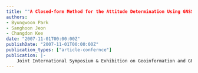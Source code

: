 ```yaml
---
title: ""A Closed-form Method for the Attitude Determination Using GNSS Doppler Measurements""
authors:
- Byungwoon Park
- Sanghoon Jeon
- Changdon Kee
date: "2007-11-01T00:00:00Z"
publishDate: "2007-11-01T00:00:00Z"
publication_types: ["article-confernce"]
publication: |-
    Joint International Symposium & Exhibition on Geoinformation and GPS/GNSS 2007, Johor Bahru, Malaysia, 5 – 7 November 2007
---
```

